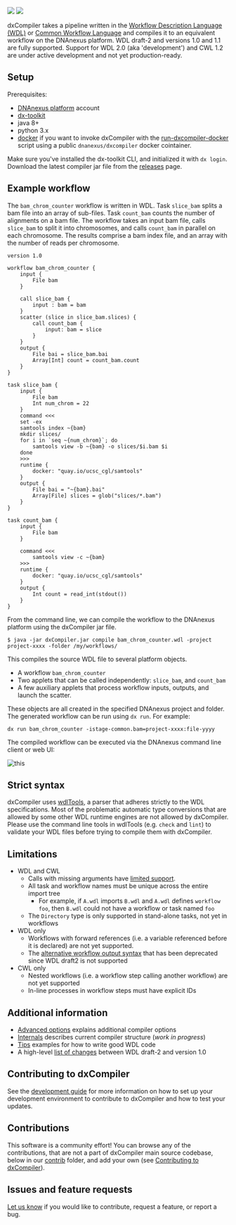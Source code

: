 ![](https://github.com/dnanexus/dxCompiler/workflows/Unit%20Tests/badge.svg)
![](https://github.com/dnanexus/dxCompiler/workflows/WDL%20Integration%20Tests/badge.svg)

dxCompiler takes a pipeline written in the
[Workflow Description Language (WDL)](http://www.openwdl.org/) or [Common Workflow Language](https://www.commonwl.org/v1.2) and compiles it to an equivalent workflow on the DNAnexus platform. WDL draft-2 and versions 1.0 and 1.1 are fully supported. Support for WDL 2.0 (aka 'development') and CWL 1.2 are under active development and not yet production-ready.

## Setup

Prerequisites:
* [DNAnexus platform](https://platform.dnanexus.com) account
* [dx-toolkit](https://documentation.dnanexus.com/downloads)
* java 8+
* python 3.x
* [docker](https://docs.docker.com/get-docker/) if you want to invoke dxCompiler with the [run-dxcompiler-docker](https://github.com/dnanexus/dxCompiler/blob/main/scripts/compiler_image/run-dxcompiler-docker) script using a public `dnanexus/dxcompiler` docker cointainer.

Make sure you've installed the dx-toolkit CLI, and initialized it with `dx login`. Download the latest compiler jar file from the [releases](https://github.com/dnanexus/dxCompiler/releases) page.

## Example workflow

The `bam_chrom_counter` workflow is written in WDL. Task `slice_bam` splits a bam file into an array of sub-files. Task
`count_bam` counts the number of alignments on a bam file. The workflow takes an input bam file, calls `slice_bam` to split it into chromosomes, and calls `count_bam` in parallel on each chromosome. The results comprise a bam index file, and an array with the number of reads per chromosome.

```wdl
version 1.0

workflow bam_chrom_counter {
    input {
        File bam
    }

    call slice_bam {
        input : bam = bam
    }
    scatter (slice in slice_bam.slices) {
        call count_bam {
            input: bam = slice
        }
    }
    output {
        File bai = slice_bam.bai
        Array[Int] count = count_bam.count
    }
}

task slice_bam {
    input {
        File bam
        Int num_chrom = 22
    }
    command <<<
    set -ex
    samtools index ~{bam}
    mkdir slices/
    for i in `seq ~{num_chrom}`; do
        samtools view -b ~{bam} -o slices/$i.bam $i
    done
    >>>
    runtime {
        docker: "quay.io/ucsc_cgl/samtools"
    }
    output {
        File bai = "~{bam}.bai"
        Array[File] slices = glob("slices/*.bam")
    }
}

task count_bam {
    input {
        File bam
    }

    command <<<
        samtools view -c ~{bam}
    >>>
    runtime {
        docker: "quay.io/ucsc_cgl/samtools"
    }
    output {
        Int count = read_int(stdout())
    }
}
```

From the command line, we can compile the workflow to the DNAnexus platform using the dxCompiler jar file.

```
$ java -jar dxCompiler.jar compile bam_chrom_counter.wdl -project project-xxxx -folder /my/workflows/
```

This compiles the source WDL file to several platform objects.
- A workflow `bam_chrom_counter`
- Two applets that can be called independently: `slice_bam`, and `count_bam`
- A few auxiliary applets that process workflow inputs, outputs, and launch the scatter.

These objects are all created in the specified DNAnexus project and folder. The generated workflow can be run using `dx run`. For example:

```
dx run bam_chrom_counter -istage-common.bam=project-xxxx:file-yyyy
```

The compiled workflow can be executed via the DNAnexus command line client or web UI:

![this](doc/bam_chrom_counter.png)

## Strict syntax

dxCompiler uses [wdlTools](https://github.com/dnanexus/wdlTools), a parser that adheres strictly to the WDL specifications. Most of the problematic automatic type conversions that are allowed by some other WDL runtime engines are not allowed by dxCompiler. Please use the command line tools in wdlTools (e.g. `check` and `lint`) to validate your WDL files before trying to compile them with dxCompiler.

## Limitations

* WDL and CWL
  * Calls with missing arguments have [limited support](doc/ExpertOptions.md#task-and-workflow-inputs).
  * All task and workflow names must be unique across the entire import tree
    * For example, if `A.wdl` imports `B.wdl` and `A.wdl` defines `workflow foo`, then `B.wdl` could not have a workflow or task named `foo`
  * The `Directory` type is only supported in stand-alone tasks, not yet in workflows
* WDL only
  * Workflows with forward references (i.e. a variable referenced before it is declared) are not yet supported.
  * The [alternative workflow output syntax](https://github.com/openwdl/wdl/blob/main/versions/draft-2/SPEC.md#outputs) that has been deprecated since WDL draft2 is not supported
* CWL only
  * Nested workflows (i.e. a workflow step calling another workflow) are not yet supported
  * In-line processes in workflow steps must have explicit IDs

## Additional information

- [Advanced options](doc/ExpertOptions.md) explains additional compiler options
- [Internals](doc/Internals.md) describes current compiler structure (_work in progress_)
- [Tips](doc/Tips.md) examples for how to write good WDL code
- A high-level [list of changes](doc/WdlVersionChanges.md) between WDL draft-2 and version 1.0

## Contributing to dxCompiler

See the [development guide](doc/Developing.md#/) for more information on how to set up your development environment to contribute to dxCompiler and how to test your updates.

## Contributions

This software is a community effort! You can browse any of the contributions, that are not a part of dxCompiler main source codebase, below in our [contrib](contrib) folder, and add your own (see [Contributing to dxCompiler](#Contributing-to-dxCompiler)).

## Issues and feature requests

[Let us know](https://github.com/dnanexus/dxCompiler/issues) if you would like to contribute, request a feature, or report a bug.
